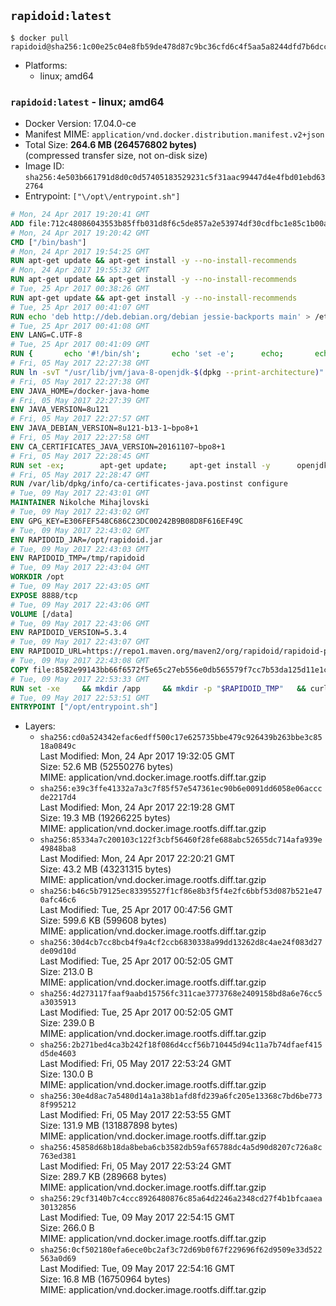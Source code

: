 ## `rapidoid:latest`

```console
$ docker pull rapidoid@sha256:1c00e25c04e8fb59de478d87c9bc36cfd6c4f5aa5a8244dfd7b6dcc458fdc9ed
```

-	Platforms:
	-	linux; amd64

### `rapidoid:latest` - linux; amd64

-	Docker Version: 17.04.0-ce
-	Manifest MIME: `application/vnd.docker.distribution.manifest.v2+json`
-	Total Size: **264.6 MB (264576802 bytes)**  
	(compressed transfer size, not on-disk size)
-	Image ID: `sha256:4e503b661791d8d0c0d57405183529231c5f31aac99447d4e4fbd01ebd632764`
-	Entrypoint: `["\/opt\/entrypoint.sh"]`

```dockerfile
# Mon, 24 Apr 2017 19:20:41 GMT
ADD file:712c48086043553b85ffb031d8f6c5de857a2e53974df30cdfbc1e85c1b00a25 in / 
# Mon, 24 Apr 2017 19:20:42 GMT
CMD ["/bin/bash"]
# Mon, 24 Apr 2017 19:54:25 GMT
RUN apt-get update && apt-get install -y --no-install-recommends 		ca-certificates 		curl 		wget 	&& rm -rf /var/lib/apt/lists/*
# Mon, 24 Apr 2017 19:55:32 GMT
RUN apt-get update && apt-get install -y --no-install-recommends 		bzr 		git 		mercurial 		openssh-client 		subversion 				procps 	&& rm -rf /var/lib/apt/lists/*
# Tue, 25 Apr 2017 00:38:26 GMT
RUN apt-get update && apt-get install -y --no-install-recommends 		bzip2 		unzip 		xz-utils 	&& rm -rf /var/lib/apt/lists/*
# Tue, 25 Apr 2017 00:41:07 GMT
RUN echo 'deb http://deb.debian.org/debian jessie-backports main' > /etc/apt/sources.list.d/jessie-backports.list
# Tue, 25 Apr 2017 00:41:08 GMT
ENV LANG=C.UTF-8
# Tue, 25 Apr 2017 00:41:09 GMT
RUN { 		echo '#!/bin/sh'; 		echo 'set -e'; 		echo; 		echo 'dirname "$(dirname "$(readlink -f "$(which javac || which java)")")"'; 	} > /usr/local/bin/docker-java-home 	&& chmod +x /usr/local/bin/docker-java-home
# Fri, 05 May 2017 22:27:38 GMT
RUN ln -svT "/usr/lib/jvm/java-8-openjdk-$(dpkg --print-architecture)" /docker-java-home
# Fri, 05 May 2017 22:27:38 GMT
ENV JAVA_HOME=/docker-java-home
# Fri, 05 May 2017 22:27:39 GMT
ENV JAVA_VERSION=8u121
# Fri, 05 May 2017 22:27:57 GMT
ENV JAVA_DEBIAN_VERSION=8u121-b13-1~bpo8+1
# Fri, 05 May 2017 22:27:58 GMT
ENV CA_CERTIFICATES_JAVA_VERSION=20161107~bpo8+1
# Fri, 05 May 2017 22:28:45 GMT
RUN set -ex; 		apt-get update; 	apt-get install -y 		openjdk-8-jdk="$JAVA_DEBIAN_VERSION" 		ca-certificates-java="$CA_CERTIFICATES_JAVA_VERSION" 	; 	rm -rf /var/lib/apt/lists/*; 		[ "$(readlink -f "$JAVA_HOME")" = "$(docker-java-home)" ]; 		update-alternatives --get-selections | awk -v home="$(readlink -f "$JAVA_HOME")" 'index($3, home) == 1 { $2 = "manual"; print | "update-alternatives --set-selections" }'; 	update-alternatives --query java | grep -q 'Status: manual'
# Fri, 05 May 2017 22:28:47 GMT
RUN /var/lib/dpkg/info/ca-certificates-java.postinst configure
# Tue, 09 May 2017 22:43:01 GMT
MAINTAINER Nikolche Mihajlovski
# Tue, 09 May 2017 22:43:02 GMT
ENV GPG_KEY=E306FEF548C686C23DC00242B9B08D8F616EF49C
# Tue, 09 May 2017 22:43:02 GMT
ENV RAPIDOID_JAR=/opt/rapidoid.jar
# Tue, 09 May 2017 22:43:03 GMT
ENV RAPIDOID_TMP=/tmp/rapidoid
# Tue, 09 May 2017 22:43:04 GMT
WORKDIR /opt
# Tue, 09 May 2017 22:43:05 GMT
EXPOSE 8888/tcp
# Tue, 09 May 2017 22:43:06 GMT
VOLUME [/data]
# Tue, 09 May 2017 22:43:06 GMT
ENV RAPIDOID_VERSION=5.3.4
# Tue, 09 May 2017 22:43:07 GMT
ENV RAPIDOID_URL=https://repo1.maven.org/maven2/org/rapidoid/rapidoid-platform/5.3.4/rapidoid-platform-5.3.4.jar
# Tue, 09 May 2017 22:43:08 GMT
COPY file:8582e99143bb66f6572f5e65c27eb556e0db565579f7cc7b53da125d11e1cb2e in /opt/ 
# Tue, 09 May 2017 22:53:33 GMT
RUN set -xe     && mkdir /app     && mkdir -p "$RAPIDOID_TMP" 	&& curl -SL "$RAPIDOID_URL" -o $RAPIDOID_JAR 	&& curl -SL "$RAPIDOID_URL.asc" -o $RAPIDOID_JAR.asc 	&& export GNUPGHOME="$(mktemp -d)" 	&& gpg --keyserver ha.pool.sks-keyservers.net --recv-keys $GPG_KEY 	&& gpg --batch --verify $RAPIDOID_JAR.asc $RAPIDOID_JAR 	&& rm -r "$GNUPGHOME" 	&& rm "$RAPIDOID_JAR.asc"
# Tue, 09 May 2017 22:53:51 GMT
ENTRYPOINT ["/opt/entrypoint.sh"]
```

-	Layers:
	-	`sha256:cd0a524342efac6edff500c17e625735bbe479c926439b263bbe3c8518a0849c`  
		Last Modified: Mon, 24 Apr 2017 19:32:05 GMT  
		Size: 52.6 MB (52550276 bytes)  
		MIME: application/vnd.docker.image.rootfs.diff.tar.gzip
	-	`sha256:e39c3ffe41332a7a3c7f85f57e547361ec90b6e0091dd6058e06acccde2217d4`  
		Last Modified: Mon, 24 Apr 2017 22:19:28 GMT  
		Size: 19.3 MB (19266225 bytes)  
		MIME: application/vnd.docker.image.rootfs.diff.tar.gzip
	-	`sha256:85334a7c200103c122f3cbf56460f28fe688abc52655dc714afa939e49848ba8`  
		Last Modified: Mon, 24 Apr 2017 22:20:21 GMT  
		Size: 43.2 MB (43231315 bytes)  
		MIME: application/vnd.docker.image.rootfs.diff.tar.gzip
	-	`sha256:b46c5b79125ec83395527f1cf86e8b3f5f4e2fc6bbf53d087b521e470afc46c6`  
		Last Modified: Tue, 25 Apr 2017 00:47:56 GMT  
		Size: 599.6 KB (599608 bytes)  
		MIME: application/vnd.docker.image.rootfs.diff.tar.gzip
	-	`sha256:30d4cb7cc8bcb4f9a4cf2ccb6830338a99dd13262d8c4ae24f083d27de09d10d`  
		Last Modified: Tue, 25 Apr 2017 00:52:05 GMT  
		Size: 213.0 B  
		MIME: application/vnd.docker.image.rootfs.diff.tar.gzip
	-	`sha256:4d273117faaf9aabd15756fc311cae3773768e2409158bd8a6e76cc5a3035913`  
		Last Modified: Tue, 25 Apr 2017 00:52:05 GMT  
		Size: 239.0 B  
		MIME: application/vnd.docker.image.rootfs.diff.tar.gzip
	-	`sha256:2b271bed4ca3b242f18f086d4ccf56b710445d94c11a7b74dfaef415d5de4603`  
		Last Modified: Fri, 05 May 2017 22:53:24 GMT  
		Size: 130.0 B  
		MIME: application/vnd.docker.image.rootfs.diff.tar.gzip
	-	`sha256:30e4d8ac7a5480d14a1a38b1afd8fd239a6fc205e13368c7bd6be7738f995212`  
		Last Modified: Fri, 05 May 2017 22:53:55 GMT  
		Size: 131.9 MB (131887898 bytes)  
		MIME: application/vnd.docker.image.rootfs.diff.tar.gzip
	-	`sha256:45858d68b18da8beba6cb3582db59af65788dc4a5d90d8207c726a8c763ed381`  
		Last Modified: Fri, 05 May 2017 22:53:24 GMT  
		Size: 289.7 KB (289668 bytes)  
		MIME: application/vnd.docker.image.rootfs.diff.tar.gzip
	-	`sha256:29cf3140b7c4ccc8926480876c85a64d2246a2348cd27f4b1bfcaaea30132856`  
		Last Modified: Tue, 09 May 2017 22:54:15 GMT  
		Size: 266.0 B  
		MIME: application/vnd.docker.image.rootfs.diff.tar.gzip
	-	`sha256:0cf502180efa6ece0bc2af3c72d69b0f67f229696f62d9509e33d522563a0d69`  
		Last Modified: Tue, 09 May 2017 22:54:16 GMT  
		Size: 16.8 MB (16750964 bytes)  
		MIME: application/vnd.docker.image.rootfs.diff.tar.gzip
